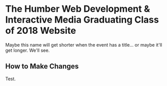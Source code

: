 # The Humber Web Development & Interactive Media Graduating Class of 2018 Website

Maybe this name will get shorter when the event has a title... or maybe it'll get longer. We'll see.

## How to Make Changes

Test.


